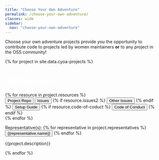 ```yaml
---
title: "Choose Your Own Adventure"
permalink: /choose-your-own-adventure/
classes: wide
sidebar:
  nav: "choose-your-own-adventure"
---
```


<link rel="stylesheet" href="{{ '/assets/css/projects.css' | relative_url }}">

Choose your own adventure projects provide you the opportunity to contribute code to projects led by women maintainers **or** to any project in the OSS community!

<div class="row">
  {% for project in site.data.cyoa-projects %}
  <div class="column">
    <h2 id="{{project.name}}" style="background: {{project.color | default: 'rgb(29, 66, 138)'}}; color: white; padding: 10px;">{{project.name}}</h2>
    {% for resource in project.resources %}
      <div id="project-links">
        <button class="btn" style="background: {{project.color | default: '#e6f2ff'}};" onclick="window.open('{{resource.project}}','_blank')">Project Repo</button>
        <button class="btn" style="background: {{project.color | default: '#e6f2ff'}};" onclick="window.open('{{resource.issues}}','_blank')">Issues</button>
        {% if resource.issues2 %}
        <button class="btn" style="background: {{project.color | default: '#e6f2ff'}};" onclick="window.open('{{resource.issues2}}','_blank')">Other Issues</button>
        {% endif %}
        <button class="btn" style="background: {{project.color | default: '#e6f2ff'}};" onclick="window.open('{{resource.setup}}','_blank')">Setup Guide</button>
        {% if resource.code-of-coduct %}
        <button class="btn" style="background: {{project.color | default: '#e6f2ff'}};" onclick="window.open('{{resource.code-of-conduct}}','_blank')">Code of Conduct</button>
        {% endif %}
      </div>
    {% endfor %}
    <br />
    <p style="font-size: 14px;">Representative(s):
    {% for representative in project.representatives %}
      <button class="btn" onclick="window.open('{{representative.github}}','_blank')">{{representative.name}}</button>
    {% endfor %}
    </p>
    <p>{{project.description}}</p>
  </div>
  {% endfor %}
</div>